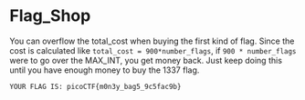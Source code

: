 # Flag_Shop

You can overflow the total_cost when buying the first kind of flag.
Since the cost is calculated like `total_cost = 900*number_flags`, if `900 * number_flags` were to go over the MAX_INT, you get money back. Just keep doing this until you have enough money to buy the 1337 flag.

`YOUR FLAG IS: picoCTF{m0n3y_bag5_9c5fac9b}`
